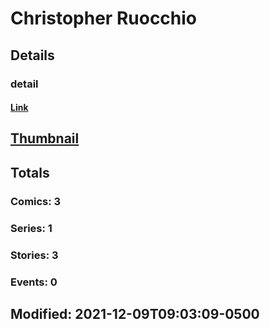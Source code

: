 # Christopher  Ruocchio 
## Details
### detail
#### [Link](http://marvel.com/comics/creators/14065/christopher_ruocchio?utm_campaign=apiRef&utm_source=225578a89fc76f3d20fbffda5d17a88d)
## [Thumbnail](http://i.annihil.us/u/prod/marvel/i/mg/b/40/image_not_available.jpg)
## Totals
### Comics: 3
### Series: 1
### Stories: 3
### Events: 0
## Modified: 2021-12-09T09:03:09-0500